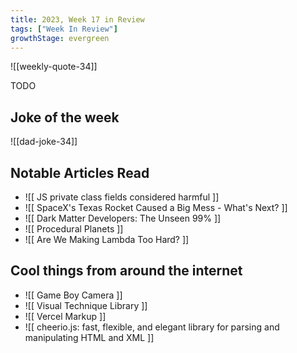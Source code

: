```yaml
---
title: 2023, Week 17 in Review
tags: ["Week In Review"]
growthStage: evergreen
---
```


![[weekly-quote-34]]

TODO

## Joke of the week
![[dad-joke-34]]

## Notable Articles Read
- ![[ JS private class fields considered harmful ]]
- ![[ SpaceX's Texas Rocket Caused a Big Mess - What's Next? ]]
- ![[ Dark Matter Developers: The Unseen 99% ]]
- ![[ Procedural Planets ]]
- ![[ Are We Making Lambda Too Hard? ]]

## Cool things from around the internet
- ![[ Game Boy Camera ]]
- ![[ Visual Technique Library ]]
- ![[ Vercel Markup ]]
- ![[ cheerio.js: fast, flexible, and elegant library for parsing and manipulating HTML and XML ]]
